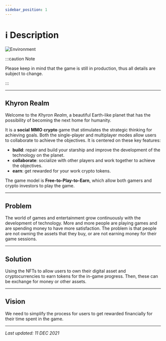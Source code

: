 ```yaml
---
sidebar_position: 1
---
```


# ℹ️ Description

![Environment](/img/wiki/cover.png)

:::caution Note

Please keep in mind that the game is still in production, thus all details are subject to change.

:::

---

## Khyron Realm

Welcome to the *Khyron Realm*, a beautiful Earth-like planet that has the possibility of becoming the next home for humanity. 

It is a **social** **MMO** **crypto** game that stimulates the strategic thinking for achieving goals. 
Both the single-player and multiplayer modes allow users to collaborate to achieve the objectives. 
It is centered on these key features:
* **build**: repair and build your starship and improve the development of the technology on the planet.
* **collaborate**: socialize with other players and work together to achieve the objectives.
* **earn**: get rewarded for your work crypto tokens.

The game model is **Free-to-Play-to-Earn**, which allow both gamers and crypto investors to play the game.

---

## Problem

The world of games and entertainment grow continuously with the development of technology. More and more people are playing games and are spending money to have more satisfaction. The problem is that people are not owning the assets that they buy, or are not earning money for their game sessions.

---

## Solution

Using the NFTs to allow users to own their digital asset and cryptocurrencies to earn tokens for the in-game progress. Then, these can be exchange for money or other assets.

---

## Vision

We need to simplify the process for users to get rewarded financially for their time spent in the game.

---

*Last updated: 11 DEC 2021*
